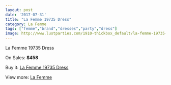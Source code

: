 ```yaml
---
layout: post
date: '2017-07-31'
title: "La Femme 19735 Dress"
category: La Femme
tags: ["femme","brand","dresses","party","dress"]
image: http://www.lustparties.com/1910-thickbox_default/la-femme-19735-dress.jpg
---
```

La Femme 19735 Dress

On Sales: **$458**
<a href="https://www.lustparties.com/en/la-femme/610-la-femme-19735-dress.html"><amp-img layout="responsive" width="600" height="600" src="//www.lustparties.com/1910-thickbox_default/la-femme-19735-dress.jpg" alt="La Femme 19735 Dress 0" /></a>
<a href="https://www.lustparties.com/en/la-femme/610-la-femme-19735-dress.html"><amp-img layout="responsive" width="600" height="600" src="//www.lustparties.com/1913-thickbox_default/la-femme-19735-dress.jpg" alt="La Femme 19735 Dress 1" /></a>
<a href="https://www.lustparties.com/en/la-femme/610-la-femme-19735-dress.html"><amp-img layout="responsive" width="600" height="600" src="//www.lustparties.com/1912-thickbox_default/la-femme-19735-dress.jpg" alt="La Femme 19735 Dress 2" /></a>
<a href="https://www.lustparties.com/en/la-femme/610-la-femme-19735-dress.html"><amp-img layout="responsive" width="600" height="600" src="//www.lustparties.com/1911-thickbox_default/la-femme-19735-dress.jpg" alt="La Femme 19735 Dress 3" /></a>

Buy it: [La Femme 19735 Dress](https://www.lustparties.com/en/la-femme/610-la-femme-19735-dress.html "La Femme 19735 Dress")

View more: [La Femme](https://www.lustparties.com/en/4-la-femme "La Femme")